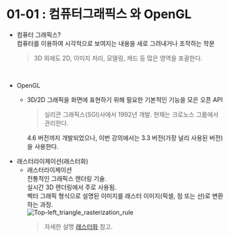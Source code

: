 # 01-01 : 컴퓨터그래픽스 와 OpenGL<br>
- 컴퓨터 그래픽스?
    <br>컴퓨터를 이용하여 시각적으로 보여지는 내용을 새로 그려내거나 조작하는 학문<br>
    > 3D 외에도 2D, 이미지 처리, 모델링, 캐드 등 많은 영역을 포괄한다.<br>
<br>

- OpenGL<br>
  + 3D/2D 그래픽을 화면에 표현하기 위해 필요한 기본적인 기능을 모은 오픈 API<br>
    > 실리콘 그래픽스(SGI)사에서 1992년 개발. 현재는 크로노스 그룹에서 관리한다.<br>
    
    4.6 버전까지 개발되었으나, 이번 강의에서는 3.3 버전(가장 널리 사용된 버전)을 사용한다.<br>
- 래스터라이제이션(래스터화)<br>
  + 래스터라이제이션<br>
    전통적인 그래픽스 렌더링 기술.<br>
    실시간 3D 렌더링에서 주로 사용됨.<br>
    벡터 그래픽 형식으로 설명된 이미지를 래스터 이미지(픽셀, 점 또는 선)로 변환하는 과정.<br>
    ![Top-left_triangle_rasterization_rule](https://github.com/ryudia/opengl/assets/164382376/b10c3098-5f3f-4e00-ba83-1b8a4a3dadf9)<br>
    > 자세한 설명 [래스터화](https://ko.wikipedia.org/wiki/%EB%9E%98%EC%8A%A4%ED%84%B0%ED%99%94) 참고.<br>
